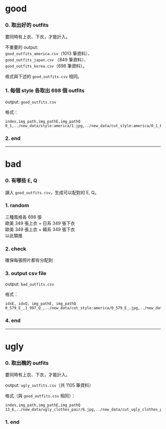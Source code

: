 # good
### 0. 取出好的 outfits
要同時有上衣、下衣，才能計入。

不重要的 output:<br/>`good_outfits_america.csv`（1013 筆資料）、<br/>`good_outfits_japan.csv` （849 筆資料）、<br/>`good_outfits_korea.csv`（698 筆資料）。

格式與下述的 `good_outfits.csv` 相同。


### 1. 每個 style 各取出 698 個 outfits
output: `good_outfits.csv`

格式：
``` csv=
index,img_path,img_pathE,img_pathQ
0_1,../new_data/style:america/1.jpg,../new_data/cut_style:america/0_1_E_.jpg,../new_data/cut_style:america/0_1_Q_.jpg
```

### 2. end

---

# bad
### 0. 有哪些 E, Q
讀入 `good_outfits.csv`，生成可以配對的 E, Q。

### 1. random
三種風格各 698 張<br />
歐美 349 張上衣 + 日系 349 張下衣<br />
歐美 349 張上衣 + 韓系 349 張下衣<br />
以此類推

### 2. check
確保每張照片都有分配到

### 3. output csv file
output: `bad_outfits.csv`

格式：
```csv=
idxE, idxQ, img_pathE, img_pathQ
0_579_E_,1_997_Q_,../new_data/cut_style:america/0_579_E_.jpg,../new_data/cut_style:japan/1_997_Q_.jpg
```

### 4. end

---

# ugly
### 0. 取出醜的 outfits
要同時有上衣、下衣，才能計入。

output: `ugly_outfits.csv`（共 1105 筆資料）

格式（與 `good_outfits.csv` 相同）：
``` csv=
index,img_path,img_pathE,img_pathQ
13_6,../new_data/ugly_clothes_pair/6.jpg,../new_data/cut_ugly_clothes_pair/13_6_E_.jpg,../new_data/cut_ugly_clothes_pair/13_6_Q_.jpg
```

### 1. end